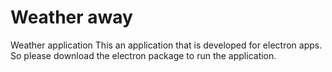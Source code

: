 # Weather away
Weather application
This an application that is developed for electron apps. So please download the electron package to run the application. 
